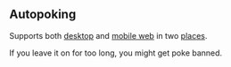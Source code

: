 ## Autopoking

Supports both [desktop](https://www.facebook.com/pokes/) and [mobile web](https://m.facebook.com/pokes/) in two [places](https://touch.facebook.com/pokes/).

If you leave it on for too long, you might get poke banned.
